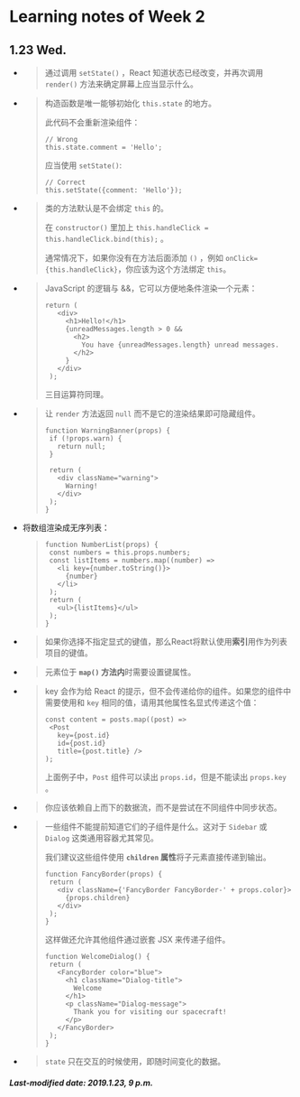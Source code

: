 # Learning notes of Week 2

## 1.23 Wed.

+ >通过调用 `setState()` ，React 知道状态已经改变，并再次调用 `render()` 方法来确定屏幕上应当显示什么。

+ >构造函数是唯一能够初始化 `this.state` 的地方。
  >
  >此代码不会重新渲染组件：
  >
  >```react
  >// Wrong
  >this.state.comment = 'Hello';
  >```
  >
  >应当使用 `setState()`:
  >
  >```react
  >// Correct
  >this.setState({comment: 'Hello'});
  >```

+ >类的方法默认是不会绑定 `this` 的。
  >
  >在 `constructor()` 里加上 `this.handleClick = this.handleClick.bind(this);` 。
  >
  >通常情况下，如果你没有在方法后面添加 `()` ，例如 `onClick={this.handleClick}`，你应该为这个方法绑定 `this`。

+ >JavaScript 的逻辑与 &&，它可以方便地条件渲染一个元素：
  >
  >```react
  >return (
  >    <div>
  >      <h1>Hello!</h1>
  >      {unreadMessages.length > 0 &&
  >        <h2>
  >          You have {unreadMessages.length} unread messages.
  >        </h2>
  >      }
  >    </div>
  >  );
  >```
  >
  >三目运算符同理。

+ >让 `render` 方法返回 `null` 而不是它的渲染结果即可隐藏组件。
  >
  >```react
  >function WarningBanner(props) {
  >  if (!props.warn) {
  >    return null;
  >  }
  >
  >  return (
  >    <div className="warning">
  >      Warning!
  >    </div>
  >  );
  >}
  >```

+ 将数组渲染成无序列表：

  >```react
  >function NumberList(props) {
  >  const numbers = this.props.numbers;
  >  const listItems = numbers.map((number) =>
  >    <li key={number.toString()}>
  >      {number}
  >    </li>
  >  );
  >  return (
  >    <ul>{listItems}</ul>
  >  );
  >}
  >```

+ > 如果你选择不指定显式的键值，那么React将默认使用**索引**用作为列表项目的键值。

+ >元素位于 **`map()` 方法内**时需要设置键属性。

+ >key 会作为给 React 的提示，但不会传递给你的组件。如果您的组件中需要使用和 `key` 相同的值，请用其他属性名显式传递这个值：
  >
  >```react
  >const content = posts.map((post) =>
  >  <Post
  >    key={post.id}
  >    id={post.id}
  >    title={post.title} />
  >);
  >```
  >
  >上面例子中，`Post` 组件可以读出 `props.id`，但是不能读出 `props.key` 。

+ >你应该依赖自上而下的数据流，而不是尝试在不同组件中同步状态。

+ >一些组件不能提前知道它们的子组件是什么。这对于 `Sidebar` 或 `Dialog` 这类通用容器尤其常见。
  >
  >我们建议这些组件使用 **`children` 属性**将子元素直接传递到输出。
  >
  >```react
  >function FancyBorder(props) {
  >  return (
  >    <div className={'FancyBorder FancyBorder-' + props.color}>
  >      {props.children}
  >    </div>
  >  );
  >}
  >```
  >
  >这样做还允许其他组件通过嵌套 JSX 来传递子组件。
  >
  >```react
  >function WelcomeDialog() {
  >  return (
  >    <FancyBorder color="blue">
  >      <h1 className="Dialog-title">
  >        Welcome
  >      </h1>
  >      <p className="Dialog-message">
  >        Thank you for visiting our spacecraft!
  >      </p>
  >    </FancyBorder>
  >  );
  >}
  >```

+ >`state` 只在交互的时候使用，即随时间变化的数据。

##### Last-modified date: 2019.1.23, 9 p.m.